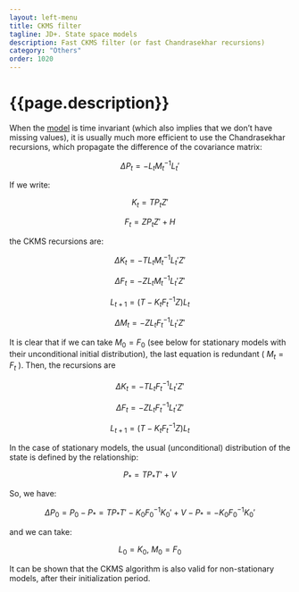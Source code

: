 ```yaml
---
layout: left-menu
title: CKMS filter
tagline: JD+. State space models
description: Fast CKMS filter (or fast Chandrasekhar recursions)
category: "Others"
order: 1020
---
```

# {{page.description}}

When the [model](index.md) is time invariant (which also implies that we don’t have missing values), it is usually much more efficient to use the Chandrasekhar recursions, which propagate the difference of the covariance matrix:

$$ \Delta P_t = - L_t M_t^{-1} L_t' $$

If we write:

$$ K_t = T P_t Z' $$ 

$$ F_t = Z P_t Z' + H $$

the CKMS recursions are:

$$  \Delta K_t = -T L_t M_t^{-1} L_t' Z'$$    

$$  \Delta F_t = -Z L_t M_t^{-1} L_t' Z'$$    

$$ L_{t+1} = \left( T - K_t F_t^{-1}Z \right) L_t$$  

$$ \Delta M_t = - Z L_t F_t^{-1} L_t'Z'$$  

It is clear that if we can take $M_0 = F_0$ (see below for stationary models with their unconditional initial distribution), the last equation is redundant ( $M_t=F_t$ ). Then, the recursions are 

$$  \Delta K_t = -T L_t F_t^{-1} L_t' Z'$$    

$$  \Delta F_t = -Z L_t F_t^{-1} L_t' Z'$$    

$$ L_{t+1} = \left( T - K_t F_t^{-1}Z \right) L_t$$  

In the case of stationary models, the usual (unconditional) distribution of the state is defined by the relationship:

$$ P_* = T P_* T' + V $$  

So, we have:

$$ \Delta P_0 = P_0 - P_* = T P_* T' - K_0 F_0^{-1} K_0' + V - P_* = - K_0 F_0^{-1} K_0'$$

and we can take:

$$ L_0 = K_0, \: M_0 = F_0 $$  

It can be shown that the CKMS algorithm is also valid for non-stationary models, after their initialization period. 
